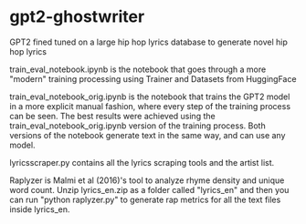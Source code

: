 # gpt2-ghostwriter
GPT2 fined tuned on a large hip hop lyrics database to generate novel hip hop lyrics 

train_eval_notebook.ipynb is the notebook that goes through a more "modern" training processing using Trainer and Datasets from HuggingFace

train_eval_notebook_orig.ipynb is the notebook that trains the GPT2 model in a more explicit manual fashion, where every step of the training process can be seen. The best results were achieved using the train_eval_notebook_orig.ipynb version of the training process. Both versions of the notebook generate text in the same way, and can use any model.

lyricsscraper.py contains all the lyrics scraping tools and the artist list.

Raplyzer is Malmi et al (2016)'s tool to analyze rhyme density and unique word count. Unzip lyrics_en.zip as a folder called "lyrics_en" and then you can run "python raplyzer.py" to generate rap metrics for all the text files inside lyrics_en.
